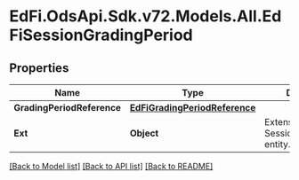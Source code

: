 # EdFi.OdsApi.Sdk.v72.Models.All.EdFiSessionGradingPeriod

## Properties

Name | Type | Description | Notes
------------ | ------------- | ------------- | -------------
**GradingPeriodReference** | [**EdFiGradingPeriodReference**](EdFiGradingPeriodReference.md) |  | 
**Ext** | **Object** | Extensions to the SessionGradingPeriod entity. | [optional] 

[[Back to Model list]](../../README.md#documentation-for-models) [[Back to API list]](../../README.md#documentation-for-api-endpoints) [[Back to README]](../../README.md)

